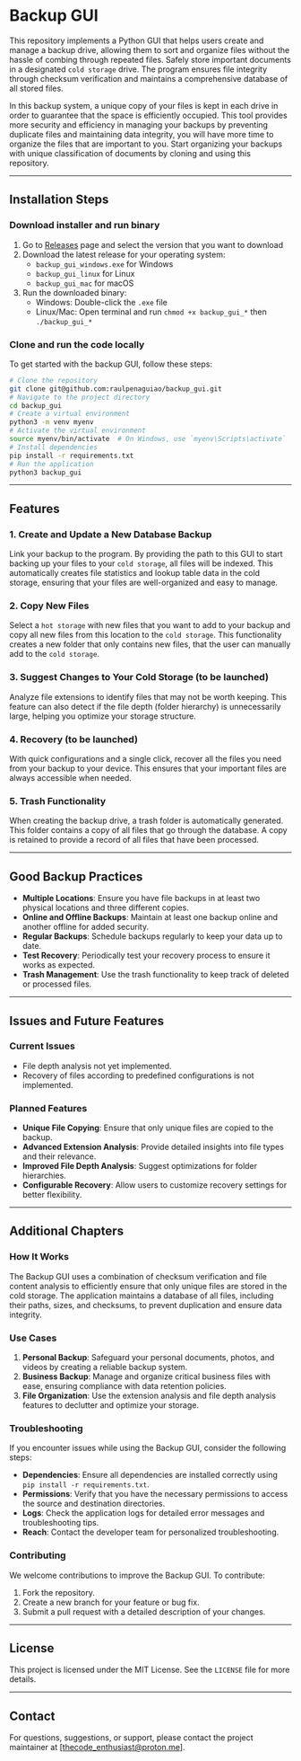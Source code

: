 # Backup GUI

This repository implements a Python GUI that helps users create and manage a backup drive, allowing them to sort and organize files without the hassle of combing through repeated files. Safely store important documents in a designated ``cold storage`` drive. The program ensures file integrity through checksum verification and maintains a comprehensive database of all stored files. 

In this backup system, a unique copy of your files is kept in each drive in order to guarantee that the space is efficiently occupied.
This tool provides more security and efficiency in managing your backups by preventing duplicate files and maintaining data integrity, you will have more time to organize the files that are important to you.
Start organizing your backups with unique classification of documents by cloning and using this repository.


---

## Installation Steps


### Download installer and run binary

1. Go to [Releases](https://github.com/raulpenaguiao/backup_gui/tree/main/releases) page and select the version that you want to download
2. Download the latest release for your operating system:
    - `backup_gui_windows.exe` for Windows
    - `backup_gui_linux` for Linux
    - `backup_gui_mac` for macOS
3. Run the downloaded binary:
    - Windows: Double-click the `.exe` file
    - Linux/Mac: Open terminal and run `chmod +x backup_gui_*` then `./backup_gui_*`

### Clone and run the code locally

To get started with the backup GUI, follow these steps:

```bash
# Clone the repository
git clone git@github.com:raulpenaguiao/backup_gui.git
# Navigate to the project directory
cd backup_gui
# Create a virtual environment
python3 -m venv myenv
# Activate the virtual environment
source myenv/bin/activate  # On Windows, use `myenv\Scripts\activate`
# Install dependencies
pip install -r requirements.txt
# Run the application
python3 backup_gui
```

---

## Features

### 1. Create and Update a New Database Backup
Link your backup to the program. By providing the path to this GUI to start backing up your files to your ``cold storage``, all files will be indexed. This automatically creates file statistics and lookup table data in the cold storage, ensuring that your files are well-organized and easy to manage.

### 2. Copy New Files
Select a ``hot storage`` with new files that you want to add to your backup and copy all new files from this location to the ``cold storage``.
This functionality creates a new folder that only contains new files, that the user can manually add to the ``cold storage``.

### 3. Suggest Changes to Your Cold Storage (to be launched)
Analyze file extensions to identify files that may not be worth keeping. This feature can also detect if the file depth (folder hierarchy) is unnecessarily large, helping you optimize your storage structure.

### 4. Recovery (to be launched)
With quick configurations and a single click, recover all the files you need from your backup to your device. This ensures that your important files are always accessible when needed.

### 5. Trash Functionality
When creating the backup drive, a trash folder is automatically generated. This folder contains a copy of all files that go through the database. A copy is retained to provide a record of all files that have been processed.

---

## Good Backup Practices

- **Multiple Locations**: Ensure you have file backups in at least two physical locations and three different copies.
- **Online and Offline Backups**: Maintain at least one backup online and another offline for added security.
- **Regular Backups**: Schedule backups regularly to keep your data up to date.
- **Test Recovery**: Periodically test your recovery process to ensure it works as expected.
- **Trash Management**: Use the trash functionality to keep track of deleted or processed files.

---

## Issues and Future Features

### Current Issues
- File depth analysis not yet implemented.
- Recovery of files according to predefined configurations is not implemented.

### Planned Features
- **Unique File Copying**: Ensure that only unique files are copied to the backup.
- **Advanced Extension Analysis**: Provide detailed insights into file types and their relevance.
- **Improved File Depth Analysis**: Suggest optimizations for folder hierarchies.
- **Configurable Recovery**: Allow users to customize recovery settings for better flexibility.

---

## Additional Chapters

### How It Works
The Backup GUI uses a combination of checksum verification and file content analysis to efficiently ensure that only unique files are stored in the cold storage. The application maintains a database of all files, including their paths, sizes, and checksums, to prevent duplication and ensure data integrity.

### Use Cases
1. **Personal Backup**: Safeguard your personal documents, photos, and videos by creating a reliable backup system.
2. **Business Backup**: Manage and organize critical business files with ease, ensuring compliance with data retention policies.
3. **File Organization**: Use the extension analysis and file depth analysis features to declutter and optimize your storage.

### Troubleshooting
If you encounter issues while using the Backup GUI, consider the following steps:
- **Dependencies**: Ensure all dependencies are installed correctly using `pip install -r requirements.txt`.
- **Permissions**: Verify that you have the necessary permissions to access the source and destination directories.
- **Logs**: Check the application logs for detailed error messages and troubleshooting tips.
- **Reach**: Contact the developer team for personalized troubleshooting.

### Contributing
We welcome contributions to improve the Backup GUI. To contribute:
1. Fork the repository.
2. Create a new branch for your feature or bug fix.
3. Submit a pull request with a detailed description of your changes.

---

## License
This project is licensed under the MIT License. See the `LICENSE` file for more details.

---

## Contact
For questions, suggestions, or support, please contact the project maintainer at [thecode_enthusiast@proton.me].